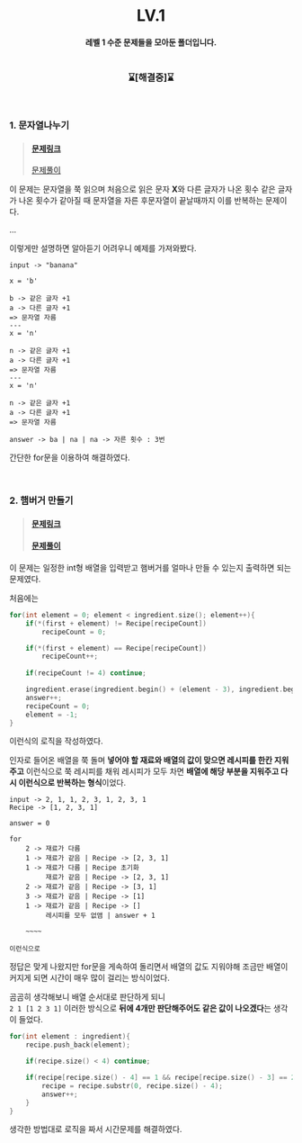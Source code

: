 <div align='center'>

# LV.1
#### 레벨 1 수준 문제들을 모아둔 폴더입니다. <br><br>

### ⌛[**해결중**]⌛
<br>

<div align='left'>

### 1. 문자열나누기<br>
> #### [문제링크](https://school.programmers.co.kr/learn/courses/30/lessons/140108)
> [문제풀이](https://github.com/ehdbs28/Algorithm/blob/main/PROGRAMMERS/Level_1/LV1_StringDivide.cpp)

이 문제는 문자열을 쭉 읽으며 처음으로 읽은 문자 **X**와 다른 글자가 나온 횟수 같은 글자가 나온 횟수가 같아질 때 문자열을 자른 후문자열이 끝날때까지 이를 반복하는 문제이다.

...

이렇게만 설명하면 알아듣기 어려우니 예제를 가져와봤다.

```
input -> "banana"

x = 'b'

b -> 같은 글자 +1
a -> 다른 글자 +1
=> 문자열 자름
---
x = 'n'

n -> 같은 글자 +1
a -> 다른 글자 +1
=> 문자열 자름
---
x = 'n'

n -> 같은 글자 +1
a -> 다른 글자 +1
=> 문자열 자름

answer -> ba | na | na -> 자른 횟수 : 3번
```

간단한 for문을 이용하여 해결하였다.

<br>

### 2. 햄버거 만들기<br>
> #### [문제링크](https://school.programmers.co.kr/learn/courses/30/lessons/133502)
> #### [문제풀이](https://github.com/ehdbs28/Algorithm/blob/main/PROGRAMMERS/Level_1/LV1_MakeAHamberger.cpp)

이 문제는 일정한 int형 배열을 입력받고 햄버거를 얼마나 만들 수 있는지 출력하면 되는 문제였다.

처음에는 
```cpp
for(int element = 0; element < ingredient.size(); element++){
    if(*(first + element) != Recipe[recipeCount])
        recipeCount = 0;

    if(*(first + element) == Recipe[recipeCount]) 
        recipeCount++;
    
    if(recipeCount != 4) continue;

    ingredient.erase(ingredient.begin() + (element - 3), ingredient.begin() + element + 1);
    answer++;
    recipeCount = 0;
    element = -1;
}
```
이런식의 로직을 작성하였다.

인자로 들어온 배열을 쭉 돌며 **넣어야 할 재료와 배열의 값이 맞으면 레시피를 한칸 지워주고** 이런식으로 쭉 레시피를 채워 레시피가 모두 차면 **배열에 해당 부분을 지워주고 다시 이런식으로 반복하는 형식**이었다.

```
input -> 2, 1, 1, 2, 3, 1, 2, 3, 1
Recipe -> [1, 2, 3, 1]

answer = 0

for
    2 -> 재료가 다름
    1 -> 재료가 같음 | Recipe -> [2, 3, 1]
    1 -> 재료가 다름 | Recipe 초기화
         재료가 같음 | Recipe -> [2, 3, 1]
    2 -> 재료가 같음 | Recipe -> [3, 1]
    3 -> 재료가 같음 | Recipe -> [1]
    1 -> 재료가 같음 | Recipe -> []
         레시피를 모두 없앰 | answer + 1
        
    ~~~~

이런식으로
```

정답은 맞게 나왔지만 for문을 게속하여 돌리면서 배열의 값도 지워야해 조금만 배열이 커지게 되면 시간이 매우 많이 걸리는 방식이었다.

곰곰히 생각해보니 배열 순서대로 판단하게 되니<br> 
`2 1 [1 2 3 1]` 이러한 방식으로 **뒤에 4개만 판단해주어도 같은 값이 나오겠다**는 생각이 들었다.

```cpp
for(int element : ingredient){
    recipe.push_back(element);

    if(recipe.size() < 4) continue;

    if(recipe[recipe.size() - 4] == 1 && recipe[recipe.size() - 3] == 2 && recipe[recipe.size() - 2] == 3 && recipe[recipe.size() - 1] == 1){
        recipe = recipe.substr(0, recipe.size() - 4);
        answer++;
    }
} 
```
생각한 방법대로 로직을 짜서 시간문제를 해결하였다.
